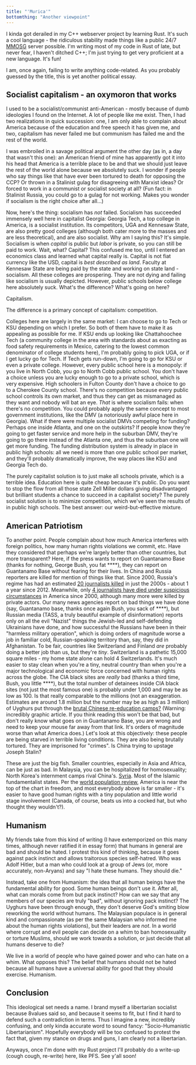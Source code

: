 ```yaml
---
title: "'Murica'"
bottomthing: "Another viewpoint"
---
```

I kinda got derailed in my C++ webserver project by learning Rust. It's such a cool language - the ridiculous stability made things like a public 24/7 [MMOSG](https://swaous.asuscomm.com/mmosg) server possible. I'm writing most of my code in Rust of late, but never fear, I haven't ditched C++; I'm just trying to get very proficient at a new language. It's fun!

I am, once again, failing to write anything code-related. As you probably guessed by the title, this is yet another political essay.

## Socialist capitalism - an oxymoron that works

I used to be a socialist/communist anti-American - mostly because of dumb ideologies I found on the Internet. A lot of people like me exist. Then, I had two realizations in quick succession: one, I am only able to complain about America because of the education and free speech it has given me, and two, capitalism has never failed me but communism has failed me and the rest of the world.

I was embroiled in a savage political argument the other day (as in, a day that wasn't this one): an American friend of mine has apparently got it into his head that America is a terrible place to be and that we should just leave the rest of the world alone because we absolutely suck. I wonder if people who say things like that have ever been tortured to death for opposing the CCP? Or thrown in a Stalinist gulag for disagreeing with Marxist ideas? Or forced to work in a communist or socialist society at all? (Fun fact: in Stalinist Russia, you could go to a gulag for not working. Makes you wonder if socialism is the right choice after all...)

Now, here's the thing: socialism has *not* failed. Socialism has succeeded immensely well here in capitalist Georgia: Georgia Tech, a top college in America, is a socialist institution. Its competitors, UGA and Kennesaw State, are also pretty good colleges (although both cater more to the masses and are less theoretical), and are also socialist. Why am I saying this? It's simple. Socialism is when *capital* is public but *labor* is private, so you can still be paid to work. Wait, what? Capital? This confused me too, until I entered an economics class and learned what capital really is. Capital is not fiat currency like the USD, capital is *best described as land*. Faculty at Kennesaw State are being paid by the state and working on state land - socialism. All these colleges are prospering. They are not dying and failing like socialism is usually depicted. However, public schools below college here absolutely suck. What's the difference? What's going on here?

Capitalism.

The difference is a primary concept of capitalism: competition.

Colleges here are largely in the same market: I can choose to go to Tech or KSU depending on which I prefer. So both of them have to make it as appealing as possible for me. If KSU ends up looking like Chattahoochee Tech (a community college in the area with standards about as exacting as food safety requirements in Mexico, catering to the lowest common denominator of college students here), I'm probably going to pick UGA, or if I get lucky go for Tech. If Tech gets run-down, I'm going to go for KSU or even a private college. However, every public school here is a monopoly: if you live in North Cobb, you go to North Cobb public school. You don't have a choice unless you are lucky enough to go to a private school, which is very expensive. High schoolers in Fulton County don't have a choice to go to a Cherokee County school. There's no competition because every public school controls its own market, and thus they can get as mismanaged as they want and nobody will bat an eye. *That* is where socialism fails: when there's no competition. You could probably apply the same concept to most government institutions, like the DMV (a notoriously awful place here in Georgia). What if there were multiple socialist DMVs competing for funding? Perhaps one inside Atlanta, and one on the outskirts? If people know they're going to get faster service and more help in the suburban DMV, they're going to go there instead of the Atlanta one, and thus the suburban one will get more funding. The funding distribution system is already in place in public high schools: all we need is more than one public school per market, and they'll probably dramatically improve, the way places like KSU and Georgia Tech do.

The purely capitalist solution is to just make all schools private, which is a terrible idea. Education here is quite cheap because it's public. Do you want to stop the flow from all those state Zell Miller dollars giving disadvantaged but brilliant students a chance to succeed in a capitalist society? The purely socialist solution is to minimize competition, which we've seen the results of in public high schools. The best answer: our weird-but-effective mixture.

## American Patriotism

To another point. People complain about how much America interferes with foreign politics, how many human rights violations we commit, etc. Have they considered that perhaps we're largely better than other countries, but more transparent? Here, if the press wants to report on Guantanamo Base (thanks for nothing, George Bush, you fat \*\*\*\*), they can report on Guantanamo Base without fearing for their lives. In China and Russia reporters are killed for mention of things like that. Since 2000, Russia's regime has had an estimated [20 journalists killed](https://en.wikipedia.org/wiki/List_of_journalists_killed_in_Russia) in just the 2000s - about 1 a year since 2012. Meanwhile, only [4 journalists have died under suspicious circumstances](https://en.wikipedia.org/wiki/List_of_journalists_killed_in_the_United_States)  in America since 2000, although many more were killed by private actors. Our many news agencies report on bad things we have done (say, Guantanamo base, thanks once again Bush, you sack of \*\*\*\*), but Russian media (TASS, a truly beautiful example of disinformation) reports only on all the evil "Nazist" things the Jewish-led and self-defending Ukrainians have done, and how successful the Russians have been in their "harmless military operation", which is doing orders of magnitude worse a job in familiar cold, Russian-speaking territory than, say, they did in Afghanistan. To be fair, countries like Switzerland and Finland *are* probably doing a better job than us, but they're *tiny*. Switzerland is a pathetic 15,000 square miles - my home state alone can hold 4 Switzerlands. It's much easier to stay clean when you're a tiny, neutral country than when you're a major technological and economic force concerned with human rights across the globe. The CIA black sites are *really* bad (thanks a third time, Bush, you little \*\*\*\*), but the total number of detainees inside CIA black sites (not just the most famous one) is probably under 1,000 and may be as low as 100. Is that really comparable to the millions (not an exaggeration. Estimates are around 1.8 million but the number may be as high as 3 million) of Uyghurs put through the [brutal Chinese re-education camps?](https://21wilberforce.org/a-uyghur-muslim-reveals-the-horror-of-prison-camp-she-escaped-in-china/) (Warning: incredibly graphic article. If you think reading this won't be that bad, but don't really know what goes on in Guantanamo Base, you are wrong and need to keep your mouse far away from that link. It's orders of magnitude worse than what America does.) Let's look at this objectively: these people are being starved in terrible living conditions. They are also being brutally tortured. They are imprisoned for "crimes". Is China trying to upstage Joseph Stalin?

These are just the big fish. Smaller countries, especially in Asia and Africa, can be just as bad. In Malaysia, you can be hospitalized for homosexuality; North Korea's internment camps rival China's. [Syria](https://www.hrw.org/world-report/2022/country-chapters/syria). Most of the Islamic fundamentalist states. Per the [world population review](https://worldpopulationreview.com/country-rankings/freedom-index-by-country), America is near the top of the chart in freedom, and most everybody above is far smaller - it's easier to have good human rights with a tiny population and little world stage involvement (Canada, of course, beats us into a cocked hat, but who thought they wouldn't?). 

## Humanism

My friends take from this kind of writing (I have extemporized on this many times, although never ratified it in essay form) that humans in general are bad and should be hated. I protest this kind of thinking, because it goes against pack instinct and allows traitorous species self-hatred. Who was Adolf Hitler, but a man who could look at a group of Jews (or, more accurately, non-Aryans) and say "I hate these humans. They should die."

Instead, take one from Humanism: the idea that all human beings have the fundamental ability for good. Some human beings don't use it. After all, what can morals come from but pack instinct? How can we say that any members of our species are truly "bad", without ignoring pack instinct? The Uyghurs have been through enough, they don't deserve God's smiting blow reworking the world without humans. The Malaysian populace is in general kind and compassionate (as per the same Malaysian who informed me about the human rights violations), but their leaders are *not*. In a world where corrupt and evil people can decide on a whim to ban homosexuality or torture Muslims, should we work towards a solution, or just decide that all humans deserve to die?

We live in a world of people who have gained power and who can hate on a whim. What opposes this? The belief that humans should not be hated because all humans have a universal ability for good that they should exercise. Humanism.

## Conclusion

This ideological set needs a name. I brand myself a libertarian socialist because 8values said so, and because it seems to fit, but I find it hard to defend such a contradiction in terms. Thus I imagine a new, incredibly confusing, and only kinda accurate word to sound fancy: "Socio-Humanistic Libertarianism". Hopefully everybody will be too confused to protest the fact that, given my stance on drugs and guns, I am clearly not a libertarian.

Anyways, once I'm done with my Rust project I'll probably do a write-up (cough cough, re-write) here, like PFS. See y'all soon!